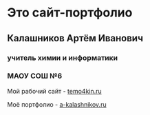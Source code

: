 # Это сайт-портфолио

## Калашников Артём Иванович

### учитель химии и информатики
### МАОУ СОШ №6

Мой рабочий сайт - [temo4kin.ru](https://temo4kin.ru)

Моё портфолио - [a-kalashnikov.ru](https://a-kalashnikov.ru)

[](https://photos.a-kalashnikov.ru/2024/123.jpg)